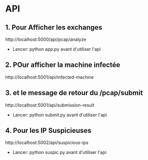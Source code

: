 # API
## 1. Pour Afficher les exchanges
http://localhost:5000/api/pcap/analyze

- Lancer: python app.py avant d'utiliser l'api

## 2. POur afficher la machine infectée 
http://localhost:5001/api/infected-machine

## 3. et le message de retour du /pcap/submit
http://localhost:5001/api/submission-result

- Lancer: python submit.py avant d'utiliser l'api

## 4. Pour les IP Suspicieuses
http://localhost:5002/api/suspicious-ips
 - Lancer: python suspic.py avant d'utiliser l'api